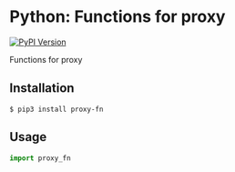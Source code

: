 # Python: Functions for proxy

[![PyPI Version](http://img.shields.io/pypi/v/proxy-fn.svg)](https://pypi.python.org/pypi/proxy-fn/)

Functions for proxy


## Installation

``` console
$ pip3 install proxy-fn
```


## Usage

``` python
import proxy_fn
```

